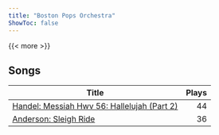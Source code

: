 ```yaml
---
title: "Boston Pops Orchestra"
ShowToc: false
---
```


{{< more >}}

## Songs
Title | Plays 
----- | -----: 
[Handel: Messiah Hwv 56: Hallelujah (Part 2)](/songs/handel-messiah-hwv) | 44
[Anderson: Sleigh Ride](/songs/anderson-sleigh-ride) | 36

